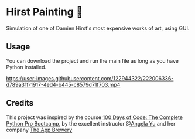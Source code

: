 # Hirst Painting 🎨

Simulation of one of Damien Hirst's most expensive works of art, using GUI.

## Usage

You can download the project and run the main file as long as you have Python installed.

https://user-images.githubusercontent.com/122944322/222006336-d789a31f-1917-4ed4-b445-c8579d71f703.mp4

## Credits
This project was inspired by the course [100 Days of Code: The Complete Python Pro Bootcamp](https://www.udemy.com/course/100-days-of-code/), by the excellent instructor [@Angela Yu](https://github.com/angelabauer) and her company [The App Brewery](https://appbrewery.com/)
